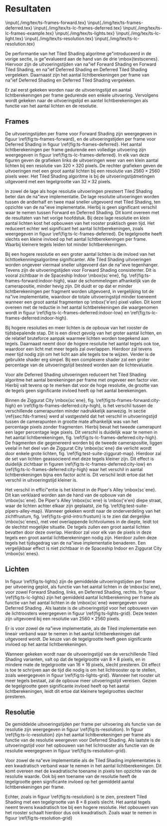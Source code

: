 # Resultaten

\input{./img/tex/ts-frames-forward.tex}
\input{./img/tex/ts-frames-deferred.tex}
\input{./img/tex/ts-lc-frames-deferred.tex}
\input{./img/tex/ts-lc-frames-example.tex}
\input{./img/tex/ts-lights.tex}
\input{./img/tex/ts-lc-light.tex}
\input{./img/tex/ts-resolution.tex}
\input{./img/tex/ts-lc-resolution.tex}

De performantie van het Tiled Shading algoritme ge\"introduceerd in de vorige
sectie, is ge\"evalueerd aan de hand van de drie \mbox{testscenes}. Hiervoor zijn de
uitvoeringstijden van na\"ief Forward Shading en Forward Tiled Shading, en
na\"ief Deferred Shading en Deferred Tiled Shading vergeleken. Daarnaast zijn
het aantal lichtberekeningen per frame van na\"ief Deferred Shading en Deferred
Tiled Shading vergeleken.

Er zal eerst gekeken worden naar de uitvoeringstijd en aantal lichtberekeningen per frame 
gedurende een  enkele uitvoering. Vervolgens wordt gekeken naar de uitvoeringstijd en
aantel lichtberekeningen als functie van het aantal lichten en de resolutie.


## Frames

De uitvoeringstijden per frame voor Forward Shading zijn weergegeven in figuur
\ref{fig:ts-frames-forward}, en de uitvoeringstijden per frame voor Deferred
Shading in figuur \ref{fig:ts-frames-deferred}. Het aantal lichtberekeningen
per frame gedurende een volledige uitvoering zijn weergegeven in figuur 
\ref{fig:ts-lc-frames-deferred}.
In elk van deze figuren geven de grafieken links de uitvoeringen weer van een 
klein aantal lichten bij een resolutie van $320 \times 320$ pixels. De rechter 
grafieken geven de  uitvoeringen met een groot aantal lichten bij een resolutie
van $2560 \times 2560$ pixels weer. Het Tiled Shading algoritme is bij de 
uitvoeringstijdmetingen uitgevoerd met een tegelgrootte van $32 \times 32$
pixels. 

In zowel de lage als hoge resolutie uitvoeringen presteert Tiled Shading beter
dan de na\"ieve implementatie. De lage resolutie uitvoeringen worden tussen de
anderhalf en twee maal sneller uitgevoerd met Tiled Shading, ten opzichte van
de na\"ieve implementatie. Hierbij is geen significant verschil waar te nemen
tussen Forward en Deferred Shading. Dit komt overeen met de resultaten van het
vorige hoofdstuk. 
Bij deze lage resolutie en klein aantal lichten kost het opbouwen van het 
rooster praktisch geen tijd. Het reduceert echter wel significant het aantal
lichtberekeningen, zoals weergegeven in figuur \ref{fig:ts-lc-frames-deferred}.
De tegelgrootte heeft slechts een kleine invloed op het aantal lichtberekeningen
per frame. Waarbij kleinere tegels leiden tot minder lichtberekeningen.

Bij een hogere resolutie en een groter aantal lichten is de invloed van het
lichttoekenningsalgoritme significanter. Alle Tiled Shading uitvoeringen worden
ongeveer viermaal sneller uitgevoerd dan de na\"ieve tegenhanger.
Tevens zijn de uitvoeringstijden voor Forward Shading consistenter. Dit is vooral 
zichtbaar in de Spaceship Indoor \mbox{sc\`ene}, fig. 
\ref{fig:ts-frames-forward:indoor-high}, waar de schommelingen afhankelijk van
de camerapositie, minder hevig zijn. Dit duidt er op dat er minder 
lichtberekeningen per fragment worden uitgevoerd, in vergelijking tot de na\"ive
implementatie, waardoor de totale uitvoeringstijd minder toeneemt wanneer een
groot aantal fragmenten op \mbox{\'e\'en} pixel vallen. Dit komt overeen met de
reductie in het aantal lichtberekeningen die waargenomen wordt in 
figuur \ref{fig:ts-lc-frames-deferred:indoor-low} en \ref{fig:ts-lc-frames-deferred:indoor-high}.

Bij hogere resoluties en meer lichten is de opbouw van het rooster de tijdsbepalende
stap. Dit is een direct gevolg van het groter aantal lichten, en de relatief bruteforce
aanpak waarmee lichten worden toegekend aan tegels. Daarnaast neemt door de 
hogere resolutie het aantal tegels ook toe, waardoor een licht met meer tegels 
zal overlappen. Hierdoor zal tevens meer tijd nodig zijn om het licht aan alle
tegels toe te wijzen. Verder is de gebruikte shader erg simpel. Bij 
een complexere shader zal een groter percentage van de uitvoeringstijd besteed
worden aan de lichtevaluatie.

Voor alle Deferred Shading uitvoeringen reduceert het Tiled Shading algoritme
het aantal berekeningen per frame met ongeveer een factor vier. Hierbij 
valt tevens op te merken dat voor de hoge resolutie, de grootte van de tegels
geen significante invloed heeft op het aantal berekeningen.

Binnen de Ziggurat City \mbox{sc\`ene}, fig. \ref{fig:ts-frames-forward:city-high} en
\ref{fig:ts-frames-deferred:city-high}, is het verschil tussen de verschillende 
camerapunten minder nadrukkelijk aanwezig. In sectie \ref{sec:fds-frames} werd
al vastgesteld dat het verschil in uitvoeringstijd tussen de camerapunten in
grootte mate afhankelijk was van het percentage pixels zonder fragmenten.
Hierbij bevat het tweede camerapunt een lager percentage lege pixels. Dit 
verschil is duidelijk waar te nemen in het aantal lichtberekeningen, fig. 
\ref{fig:ts-lc-frames-deferred:city-high}.
De fragmenten die gegenereerd worden bij de tweede camerapositie, liggen veelal
in het deel van de Ziggurat City \mbox{sc\`ene} die verlicht wordt door enkele grote lichten,
fig. \ref{fig:test-suite-ziggurat-map}. Hierdoor zal de set van lichten 
geassocieerd met deze tegels kleiner zijn. Dit effect is duidelijk zichtbaar
in figuren \ref{fig:ts-lc-frames-deferred:city-low} en \ref{fig:ts-lc-frames-deferred:city-high} 
waar het verschil in aantal lichtberekeningen bijna een factor acht is.
Dit verschil leidt ertoe dat het verschil in uitvoeringstijd kleiner is.

Het verschil in effici\"entie is het kleinst in de Piper's Alley \mbox{sc\`ene}. Dit kan
verklaard worden aan de hand van de opbouw van de \mbox{sc\`ene}. De Piper's Alley \mbox{sc\`ene}
is \mbox{\'e\'en} diepe straat, waar de lichten achter elkaar zijn geplaatst, 
zie fig. \ref{fig:test-suite-pipers-alley-map}. Wanneer gekeken wordt naar de
onderverdeling van het zichtfrustum, fig. \ref{fig:ts-grid-intro:frustum} is te
zien dat dergelijke \mbox{sc\`enes}, met veel overlappende lichtvolumes in de diepte,
leidt tot de slechtst mogelijke situatie. De tegels zullen een groot aantal lichten bevatten
door deze overlap. Hierdoor zal voor elk van de pixels in deze tegels een groot aantal 
lichtberekeningen nodig zijn. Hierdoor zullen deze tegels het tijdsgedrag van de na\"ieve
implementatie benaderen. Een vergelijkbaar effect is niet zichtbaar in de Spaceship Indoor en
Ziggurat City \mbox{sc\`enes}.


## Lichten

In figuur \ref{fig:ts-lights} zijn de gemiddelde uitvoeringstijden per frame per 
uitvoering geplot, als functie van het aantal lichten in de \mbox{sc\`ene}, voor zowel
Forward Shading, links, en Deferred Shading, rechts. In figuur \ref{fig:ts-lc-lights}
zijn het gemiddeld aantal lichtberekening per frame als functie van het aantal 
lichten in de \mbox{sc\`ene} weergegeven voor Deferred Shading . Als laatste is de 
uitvoeringstijd voor het opbouwen van de lichtroosters weergegeven in figuur 
\ref{fig:ts-lights-grid}. Deze testen zijn uitgevoerd bij een resolutie van 
$2560 \times 2560$ pixels. 

Er is voor zowel de na\"ieve implementatie, als de Tiled implementatie een 
lineair verband waar te nemen in het aantal lichtberekeningen dat uitgevoerd wordt.
De keuze van de tegelgrootte heeft geen significante invloed op het aantal lichtberekeningen. 

Wanneer gekeken wordt naar de uitvoeringstijd van de verschillende Tiled Shading
varianten, valt op dat de tegelgrootte van $8 \times 8$ pixels, en in 
mindere mate de tegelgrootte van $16 \times 16$ pixels, slecht presteren. Dit
effect is toe te schrijven aan de tijd die nodig is om het lichtrooster op te stellen,
zoals weergegeven in figuur \ref{fig:ts-lights-grid}. 
Wanneer het rooster uit meer tegels bestaat, zal de opbouw meer uitvoeringstijd 
vereisen. Gezien de tegelgrootte geen significante invloed heeft op het aantal
lichtberekeningen, leidt dit ertoe dat kleinere tegelgroottes slechter presteren.


## Resolutie

De gemiddelde uitvoeringstijden per frame per uitvoering als functie van de 
resolutie zijn weergegeven in figuur \ref{fig:ts-resolution}. In figuur 
\ref{fig:ts-lc-resolution} zijn het aantal lichtberekeningen per frame als 
functie van de resolutie weergeven voor Deferred Shading. Als laatste is 
de uitvoeringstijd voor het opbouwen van het lichtrooster als functie van 
de resolutie weergegeven in figuur \ref{fig:ts-resolution-grid}.

Voor zowel de na\"eve implementatie als de Tiled Shading implementaties is een 
kwadratisch verband waar te nemen in het aantal lichtberekeningen. Dit komt
overeen met de kwadratische toename in pixels ten opzichte van de resolutie waarde. 
Ook bij een toename van de resolutie heeft de tegelgrootte 
geen significante invloed op het gemiddeld aantal lichtberekeningen per frame. 

Echter, zoals in figuur \ref{fig:ts-resolution} is te zien, presteert Tiled 
Shading met een tegelgrootte van $8 \times 8$ pixels slecht. Het aantal tegels
neemt tevens kwadratisch toe bij een hogere resolutie. Het opbouwen van
het rooster schaalt hierdoor dus ook kwadratisch. Zoals waar te nemen in figuur \ref{fig:ts-resolution-grid}

